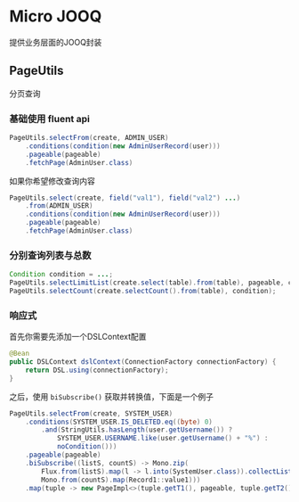 # Micro JOOQ

提供业务层面的JOOQ封装

## PageUtils

分页查询

### 基础使用 fluent api

```java
PageUtils.selectFrom(create, ADMIN_USER)
    .conditions(condition(new AdminUserRecord(user)))
    .pageable(pageable)
    .fetchPage(AdminUser.class)
```

如果你希望修改查询内容

```java
PageUtils.select(create, field("val1"), field("val2") ...)
    .from(ADMIN_USER)
    .conditions(condition(new AdminUserRecord(user)))
    .pageable(pageable)
    .fetchPage(AdminUser.class)
```

### 分别查询列表与总数
```java
Condition condition = ...;
PageUtils.selectLimitList(create.select(table).from(table), pageable, condition);
PageUtils.selectCount(create.selectCount().from(table), condition);
```

### 响应式

首先你需要先添加一个DSLContext配置

```java
@Bean
public DSLContext dslContext(ConnectionFactory connectionFactory) {
    return DSL.using(connectionFactory);
}
```

之后，使用 `biSubscribe()` 获取并转换值，下面是一个例子

```java
PageUtils.selectFrom(create, SYSTEM_USER)
    .conditions(SYSTEM_USER.IS_DELETED.eq((byte) 0)
        .and(StringUtils.hasLength(user.getUsername()) ?
            SYSTEM_USER.USERNAME.like(user.getUsername() + "%") :
            noCondition()))
    .pageable(pageable)
    .biSubscribe((listS, countS) -> Mono.zip(
        Flux.from(listS).map(l -> l.into(SystemUser.class)).collectList(),
        Mono.from(countS).map(Record1::value1)))
    .map(tuple -> new PageImpl<>(tuple.getT1(), pageable, tuple.getT2()))
```
